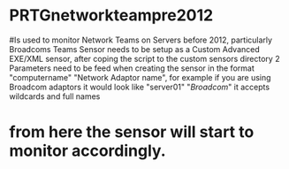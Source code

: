 # PRTGnetworkteampre2012
#Is used to monitor Network Teams on Servers before 2012, particularly Broadcoms Teams
Sensor needs to be setup as a Custom Advanced EXE/XML sensor, after coping the script to the custom sensors directory
2 Parameters need to be feed when creating the sensor in the format "computername" "Network Adaptor name",
for example if you are using Broadcom adaptors it would look like "server01" "*Broadcom*" it accepts wildcards and full names
# from here the sensor will start to monitor accordingly.
